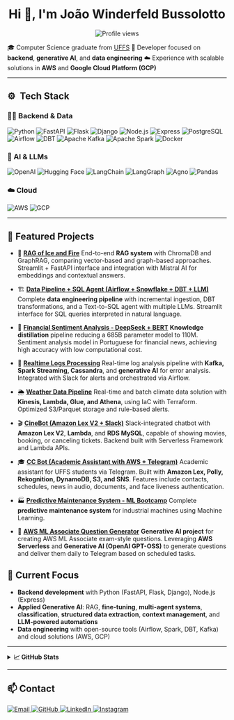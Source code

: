 <!---
<img align="right" height="590em" src="https://raw.githubusercontent.com/gist/joaowinderfeldbussolotto/61a1b529ad7cd2cda9d58fd7153f8eff/raw/c5059cec1959699f19d4de0172690dce20455b75/githubcard.svg"/>
-->

<h1 align="center">Hi 👋, I'm João Winderfeld Bussolotto</h1>
<p align="center">
  <img src="https://komarev.com/ghpvc/?username=joaowinderfeldbussolotto&color=yellow" alt="Profile views" />
</p>

🎓 Computer Science graduate from <a href="https://www.uffs.edu.br/" target="_blank">UFFS</a>
💼 Developer focused on **backend**, **generative AI**, and **data engineering**
☁️ Experience with scalable solutions in **AWS** and **Google Cloud Platform (GCP)**

---

## ⚙️  Tech Stack

### 👨‍💻 Backend & Data

![Python](https://img.shields.io/badge/Python-3776AB?style=for-the-badge\&logo=python\&logoColor=white)
![FastAPI](https://img.shields.io/badge/FastAPI-009688?style=for-the-badge\&logo=fastapi\&logoColor=white)
![Flask](https://img.shields.io/badge/Flask-000000?style=for-the-badge\&logo=flask\&logoColor=white)
![Django](https://img.shields.io/badge/Django-092E20?style=for-the-badge\&logo=django\&logoColor=white)
![Node.js](https://img.shields.io/badge/Node.js-339933?style=for-the-badge\&logo=nodedotjs\&logoColor=white)
![Express](https://img.shields.io/badge/Express.js-000000?style=for-the-badge\&logo=express\&logoColor=white)
![PostgreSQL](https://img.shields.io/badge/PostgreSQL-316192?style=for-the-badge\&logo=postgresql\&logoColor=white)
![Airflow](https://img.shields.io/badge/Apache%20Airflow-017CEE?style=for-the-badge\&logo=apacheairflow\&logoColor=white)
![DBT](https://img.shields.io/badge/dbt-FF694B?style=for-the-badge\&logo=dbt\&logoColor=white)
![Apache Kafka](https://img.shields.io/badge/Apache%20Kafka-231F20?style=for-the-badge\&logo=apachekafka\&logoColor=white)
![Apache Spark](https://img.shields.io/badge/Apache%20Spark-E25A1C?style=for-the-badge\&logo=apachespark\&logoColor=white)
![Docker](https://img.shields.io/badge/Docker-2496ED?style=for-the-badge\&logo=docker\&logoColor=white)

### 🤖 AI & LLMs

![OpenAI](https://img.shields.io/badge/OpenAI-412991?style=for-the-badge\&logo=openai\&logoColor=white)
![Hugging Face](https://img.shields.io/badge/HuggingFace-FFD21F?style=for-the-badge\&logo=huggingface\&logoColor=black)
![LangChain](https://img.shields.io/badge/LangChain-000000?style=for-the-badge\&logo=LangChain\&logoColor=white)
![LangGraph](https://img.shields.io/badge/LangGraph-2E86C1?style=for-the-badge\&logo=graph\&logoColor=white)
![Agno](https://img.shields.io/badge/Agno-A020F0?style=for-the-badge\&logo=brain\&logoColor=white)
![Pandas](https://img.shields.io/badge/Pandas-150458?style=for-the-badge\&logo=pandas\&logoColor=white)

### ☁️ Cloud

![AWS](https://img.shields.io/badge/AWS-232F3E?style=for-the-badge\&logo=amazonaws\&logoColor=white)
![GCP](https://img.shields.io/badge/GCP-4285F4?style=for-the-badge\&logo=googlecloud\&logoColor=white)

---

## 🚀 Featured Projects

* 🔎 [**RAG of Ice and Fire**](https://github.com/joaowinderfeldbussolotto/rag-of-ice-and-fire)
  End-to-end **RAG system** with ChromaDB and GraphRAG, comparing vector-based and graph-based approaches. Streamlit + FastAPI interface and integration with Mistral AI for embeddings and contextual answers.

* 🏗️ [**Data Pipeline + SQL Agent (Airflow + Snowflake + DBT + LLM)**](https://github.com/joaowinderfeldbussolotto/data-pipeline-snowflake-airflow-dbt)
  Complete **data engineering pipeline** with incremental ingestion, DBT transformations, and a Text-to-SQL agent with multiple LLMs. Streamlit interface for SQL queries interpreted in natural language.

* 🧠 [**Financial Sentiment Analysis - DeepSeek + BERT**](https://github.com/joaowinderfeldbussolotto/deepseek-knowledge-distillation-sentiment-analysis)
  **Knowledge distillation** pipeline reducing a 685B parameter model to 110M. Sentiment analysis model in Portuguese for financial news, achieving high accuracy with low computational cost.

* 📡 [**Realtime Logs Processing**](https://github.com/joaowinderfeldbussolotto/realtime-logs-processing)
  Real-time log analysis pipeline with **Kafka, Spark Streaming, Cassandra**, and **generative AI** for error analysis. Integrated with Slack for alerts and orchestrated via Airflow.

* 🌦️ [**Weather Data Pipeline**](https://github.com/joaowinderfeldbussolotto/aws-realtime-batch-pipeline)
  Real-time and batch climate data solution with **Kinesis, Lambda, Glue, and Athena**, using IaC with Terraform. Optimized S3/Parquet storage and rule-based alerts.

* 🎬 [**CineBot (Amazon Lex V2 + Slack)**](https://github.com/joaowinderfeldbussolotto/CineBot)
  Slack-integrated chatbot with **Amazon Lex V2**, **Lambda**, and **RDS MySQL**, capable of showing movies, booking, or canceling tickets. Backend built with Serverless Framework and Lambda APIs.

* 🎓 [**CC Bot (Academic Assistant with AWS + Telegram)**](https://github.com/joaowinderfeldbussolotto/UffsBot)
  Academic assistant for UFFS students via Telegram. Built with **Amazon Lex, Polly, Rekognition, DynamoDB, S3, and SNS**. Features include contacts, schedules, news in audio, documents, and face liveness authentication.

* 🏭 [**Predictive Maintenance System - ML Bootcamp**](https://github.com/joaowinderfeldbussolotto/predictive-maintenance-bootcamp-ml)
  Complete **predictive maintenance system** for industrial machines using Machine Learning.



* 📘 [**AWS ML Associate Question Generator**](https://github.com/joaowinderfeldbussolotto/aws-ml-associate-question-generator)
**Generative AI project** for creating AWS ML Associate exam-style questions. Leveraging **AWS Serverless** and **Generative AI (OpenAI GPT-OSS)** to generate questions and deliver them daily to Telegram based on scheduled tasks.



## 🎯 Current Focus

* **Backend development** with Python (FastAPI, Flask, Django), Node.js (Express)
* **Applied Generative AI**: RAG, **fine-tuning**, **multi-agent systems**, **classification**, **structured data extraction**, **context management**, and **LLM-powered automations**
* **Data engineering** with open-source tools (Airflow, Spark, DBT, Kafka) and cloud solutions (AWS, GCP)

---

<details>
  <summary><strong>📈 GitHub Stats</strong></summary>
  <p align="center">
    <img width="430em" src="https://github-readme-stats.vercel.app/api?username=joaowinderfeldbussolotto&show_icons=true&theme=vision-friendly-dark" alt="GitHub Stats"/>
    <br/>
    <img width="430em" src="https://github-readme-stats.vercel.app/api/top-langs/?username=joaowinderfeldbussolotto&layout=compact&theme=vision-friendly-dark" alt="Top Langs"/>
  </p>
</details>

---

## 📫 Contact

<p align="left">
  <a href="mailto:joaowinderfeldbussolotto@gmail.com" target="_blank">
    <img src="https://img.shields.io/badge/Email-D14836?style=for-the-badge&logo=gmail&logoColor=white" alt="Email"/>
  </a>
  <a href="https://github.com/joaowinderfeldbussolotto" target="_blank">
    <img src="https://img.shields.io/badge/GitHub-181717?style=for-the-badge&logo=github&logoColor=white" alt="GitHub"/>
  </a>
  <a href="https://www.linkedin.com/in/jo%C3%A3o-victor-winderfeld-bussolotto-aaa914145/" target="_blank">
    <img src="https://img.shields.io/badge/LinkedIn-0A66C2?style=for-the-badge&logo=linkedin&logoColor=white" alt="LinkedIn"/>
  </a>
  <a href="https://instagram.com/joaowinderfeldbussolotto" target="_blank">
    <img src="https://img.shields.io/badge/Instagram-E4405F?style=for-the-badge&logo=instagram&logoColor=white" alt="Instagram"/>
  </a>
</p>
